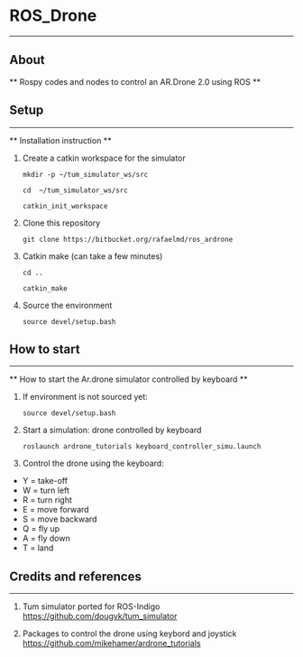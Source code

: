 
# ROS_Drone

--------------------------------
## About

** Rospy codes and nodes to control an AR.Drone 2.0 using ROS **

## Setup
--------------------------------

** Installation instruction ** 

1. Create a catkin workspace for the simulator

    ```
    mkdir -p ~/tum_simulator_ws/src
    ```
    ```
    cd  ~/tum_simulator_ws/src
    ```
    ```
    catkin_init_workspace
    ```

2. Clone this repository

    ```
    git clone https://bitbucket.org/rafaelmd/ros_ardrone
    ```

3. Catkin make (can take a few minutes)

    ```
    cd ..
    ```
    ```
    catkin_make
    ```

4. Source the environment

    ```
    source devel/setup.bash
    ```


## How to start
--------------------------------

** How to start the Ar.drone simulator controlled by keyboard ** 

1. If environment is not sourced yet:

    ```
    source devel/setup.bash
    ```

2. Start a simulation: drone controlled by keyboard

    ```
    roslaunch ardrone_tutorials keyboard_controller_simu.launch
    ```

3. Control the drone using the keyboard:

* Y = take-off
* W = turn left
* R = turn right
* E = move forward
* S = move backward
* Q = fly up
* A = fly down
* T = land

## Credits and references
--------------------------------

1. Tum simulator ported for ROS-Indigo
https://github.com/dougvk/tum_simulator

2. Packages to control the drone using keybord and joystick
https://github.com/mikehamer/ardrone_tutorials